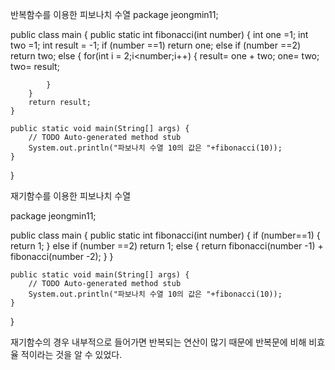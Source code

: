 반복함수를 이용한 피보나치 수열
package jeongmin11;

public class main {
	public static int fibonacci(int number)
	{
		int one =1;
		int two =1;
		int result = -1;
		if (number ==1)
			return one;
		else if (number ==2)
			return two;
		else 
		{
			for(int i = 2;i<number;i++) {
				result= one + two;
				one= two;
				two= result;
				
			}
		}
		return result;
	}

	public static void main(String[] args) {
		// TODO Auto-generated method stub
		System.out.println("파보나치 수열 10의 값은 "+fibonacci(10));
	}

}

재기함수를 이용한 피보나치 수열

package jeongmin11;

public class main {
	public static int fibonacci(int number)
	{
		if (number==1) {
			return 1;
		}
		else if (number ==2)
			return 1;
		else
		{
			return fibonacci(number -1) + fibonacci(number -2);
		}
	}
 
	public static void main(String[] args) {
		// TODO Auto-generated method stub
		System.out.println("파보나치 수열 10의 값은 "+fibonacci(10));
	}

}

재기함수의 경우 내부적으로 들어가면 반복되는 연산이 많기 때문에 반복문에 비해 비효율 적이라는 것을 알 수 있었다.
